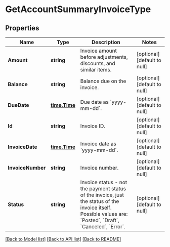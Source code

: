 # GetAccountSummaryInvoiceType

## Properties
Name | Type | Description | Notes
------------ | ------------- | ------------- | -------------
**Amount** | **string** | Invoice amount before adjustments, discounts, and similar items.  | [optional] [default to null]
**Balance** | **string** | Balance due on the invoice.  | [optional] [default to null]
**DueDate** | [**time.Time**](time.Time.md) | Due date as &#x60;yyyy-mm-dd&#x60;.  | [optional] [default to null]
**Id** | **string** | Invoice ID.  | [optional] [default to null]
**InvoiceDate** | [**time.Time**](time.Time.md) | Invoice date as &#x60;yyyy-mm-dd&#x60;.  | [optional] [default to null]
**InvoiceNumber** | **string** | Invoice number.  | [optional] [default to null]
**Status** | **string** | Invoice status - not the payment status of the invoice, just the status of the invoice itself. Possible values are: &#x60;Posted&#x60;, &#x60;Draft&#x60;, &#x60;Canceled&#x60;, &#x60;Error&#x60;.  | [optional] [default to null]

[[Back to Model list]](../README.md#documentation-for-models) [[Back to API list]](../README.md#documentation-for-api-endpoints) [[Back to README]](../README.md)


